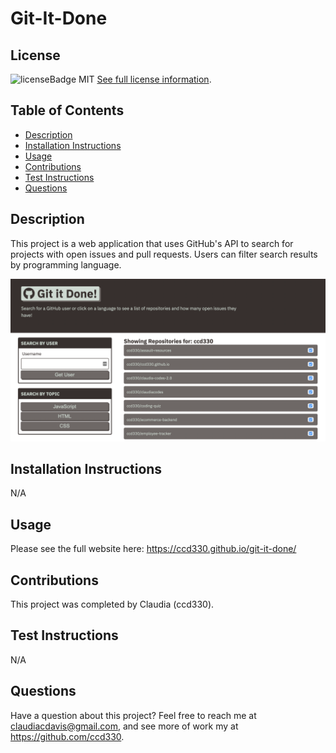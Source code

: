 # Git-It-Done

  
  ## License
  ![licenseBadge](https://img.shields.io/badge/License-MIT-blue.svg)
  MIT
  [See full license information](https://opensource.org/licenses/MIT).
  

  ## Table of Contents
  * [Description](#description)
  * [Installation Instructions](#installation-instructions)
  * [Usage](#usage)
  * [Contributions](#contributions)
  * [Test Instructions](#test-instructions)
  * [Questions](#questions)

  ## Description
  This project is a web application that uses GitHub's API to search for projects with open issues and pull requests. Users can filter search results by programming language.
  
  <img src="https://github.com/ccd330/git-it-done/blob/main/assets/demo.png" />

  ## Installation Instructions
  N/A

  ## Usage
  Please see the full website here: https://ccd330.github.io/git-it-done/

  ## Contributions
  This project was completed by Claudia (ccd330).

  ## Test Instructions
  N/A

  ## Questions
  Have a question about this project? Feel free to reach me at claudiacdavis@gmail.com, and see more of work my at https://github.com/ccd330.
